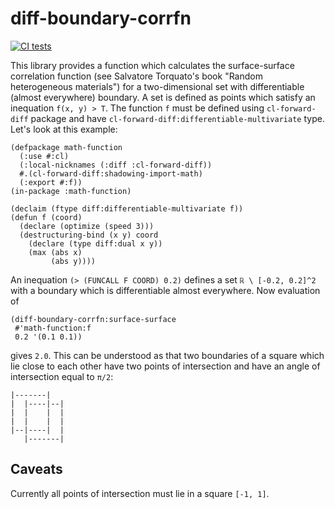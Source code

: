 # diff-boundary-corrfn
[![CI tests](https://github.com/fatimp/diff-boundary-corrfn/actions/workflows/test.yml/badge.svg)](https://github.com/fatimp/diff-boundary-corrfn/actions/workflows/test.yml)

This library provides a function which calculates the surface-surface
correlation function (see Salvatore Torquato's book "Random heterogeneous
materials") for a two-dimensional set with differentiable (almost everywhere)
boundary. A set is defined as points which satisfy an inequation `f(x, y) > T`.
The function `f` must be defined using `cl-forward-diff` package and have
`cl-forward-diff:differentiable-multivariate` type. Let's look at this example:

~~~~{.lisp}
(defpackage math-function
  (:use #:cl)
  (:local-nicknames (:diff :cl-forward-diff))
  #.(cl-forward-diff:shadowing-import-math)
  (:export #:f))
(in-package :math-function)

(declaim (ftype diff:differentiable-multivariate f))
(defun f (coord)
  (declare (optimize (speed 3)))
  (destructuring-bind (x y) coord
    (declare (type diff:dual x y))
    (max (abs x)
         (abs y))))
~~~~

An inequation `(> (FUNCALL F COORD) 0.2)` defines a set `ℝ \ [-0.2, 0.2]^2` with
a boundary which is differentiable almost everywhere. Now evaluation of

~~~~{.lisp}
(diff-boundary-corrfn:surface-surface
 #'math-function:f
 0.2 '(0.1 0.1))
~~~~

gives `2.0`. This can be understood as that two boundaries of a square which lie
close to each other have two points of intersection and have an angle of
intersection equal to `π/2`:

~~~~
|-------|
|  |----|--|
|  |    |  |
|  |    |  |
|--|----|  |
   |-------|
~~~~

## Caveats

Currently all points of intersection must lie in a square `[-1, 1]`.
